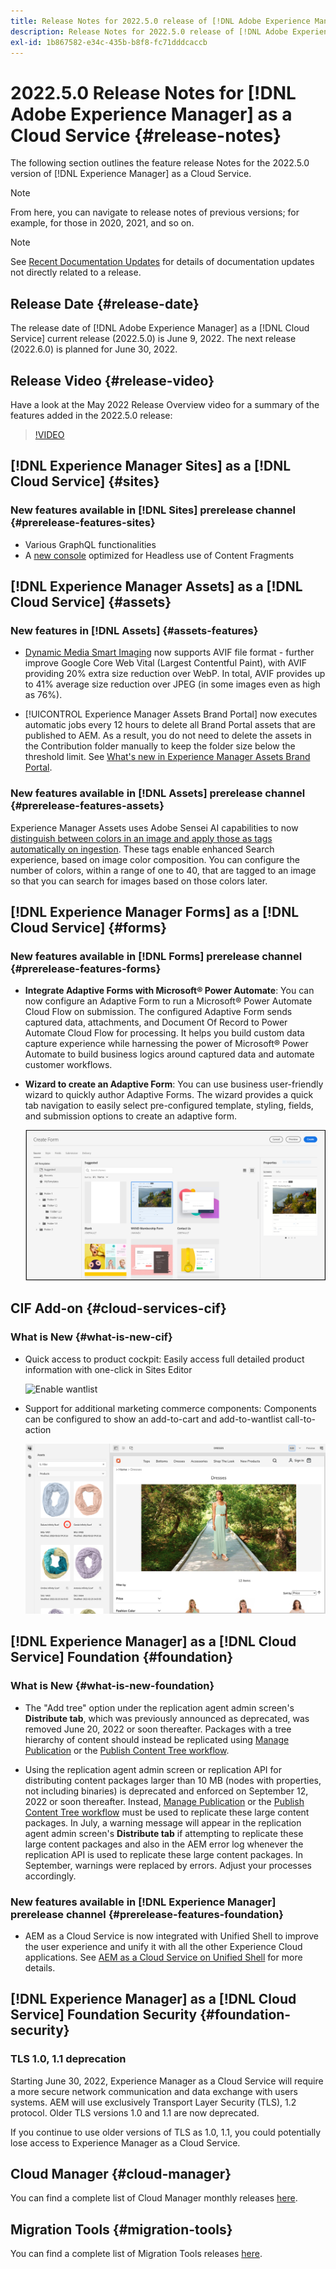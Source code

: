 ```yaml
---
title: Release Notes for 2022.5.0 release of [!DNL Adobe Experience Manager] as a Cloud Service.
description: Release Notes for 2022.5.0 release of [!DNL Adobe Experience Manager] as a Cloud Service.
exl-id: 1b867582-e34c-435b-b8f8-fc71dddcaccb
---
```

# 2022.5.0 Release Notes for [!DNL Adobe Experience Manager] as a Cloud Service {#release-notes}

The following section outlines the feature release Notes for the 2022.5.0 version of [!DNL Experience Manager] as a Cloud Service.

>[!NOTE]
>
>From here, you can navigate to release notes of previous versions; for example, for those in 2020, 2021, and so on.

>[!NOTE]
>
>See [Recent Documentation Updates](https://experienceleague.adobe.com/docs/experience-manager-release-information/aem-release-updates/doc-updates/documentation-updates.html) for details of documentation updates not directly related to a release.

## Release Date {#release-date}

The release date of [!DNL Adobe Experience Manager] as a [!DNL Cloud Service] current release (2022.5.0) is June 9, 2022.
The next release (2022.6.0) is planned for June 30, 2022.

## Release Video {#release-video}

Have a look at the May 2022 Release Overview video for a summary of the features added in the 2022.5.0 release:

>[!VIDEO](https://video.tv.adobe.com/v/343321/?quality=12)

## [!DNL Experience Manager Sites] as a [!DNL Cloud Service] {#sites}

### New features available in [!DNL Sites] prerelease channel {#prerelease-features-sites}

* Various GraphQL functionalities
* A [new console](/help/sites-cloud/administering/content-fragments/managing.md#content-fragments-console) optimized for Headless use of Content Fragments

## [!DNL Experience Manager Assets] as a [!DNL Cloud Service] {#assets}

### New features in [!DNL Assets] {#assets-features}

* [Dynamic Media Smart Imaging](https://medium.com/adobetech/one-solution-fits-all-smart-imaging-with-aem-dynamic-media-be690b62df9f) now supports AVIF file format - further improve Google Core Web Vital (Largest Contentful Paint), with AVIF providing 20% extra size reduction over WebP. In total, AVIF provides up to 41% average size reduction over JPEG (in some images even as high as 76%).

* [!UICONTROL Experience Manager Assets Brand Portal] now executes automatic jobs every 12 hours to delete all Brand Portal assets that are published to AEM. As a result, you do not need to delete the assets in the Contribution folder manually to keep the folder size below the threshold limit. See [What's new in Experience Manager Assets Brand Portal](https://experienceleague.adobe.com/docs/experience-manager-brand-portal/using/introduction/whats-new.html).

### New features available in [!DNL Assets] prerelease channel {#prerelease-features-assets}

Experience Manager Assets uses Adobe Sensei AI capabilities to now [distinguish between colors in an image and apply those as tags automatically on ingestion](/help/assets/color-tag-images.md). These tags enable enhanced Search experience, based on image color composition. You can configure the number of colors, within a range of one to 40, that are tagged to an image so that you can search for images based on those colors later.


## [!DNL Experience Manager Forms] as a [!DNL Cloud Service] {#forms}

### New features available in [!DNL Forms] prerelease channel {#prerelease-features-forms}

* **Integrate Adaptive Forms with Microsoft&reg; Power Automate**: You can now configure an Adaptive Form to run a Microsoft&reg; Power Automate Cloud Flow on submission. The configured Adaptive Form sends captured data, attachments, and Document Of Record to Power Automate Cloud Flow for processing. It helps you build custom data capture experience while harnessing the power of Microsoft&reg; Power Automate to build business logics around captured data and automate customer workflows.

* **Wizard to create an Adaptive Form**: You can use business user-friendly wizard to quickly author Adaptive Forms. The wizard provides a quick tab navigation to easily select pre-configured template, styling, fields, and submission options to create an adaptive form.

    ![Wizard to create an Adaptive Form](/help/release-notes/assets/wizard.png)

## CIF Add-on {#cloud-services-cif}

### What is New {#what-is-new-cif}

* Quick access to product cockpit: Easily access full detailed product information with one-click in Sites Editor

    ![Enable wantlist](/help/assets/CIF/enable-wantlist.png)

* Support for additional marketing commerce components:  Components can be configured to show an add-to-cart and add-to-wantlist call-to-action

    ![Sites editor shortcut to product cockpit](/help/assets/CIF/sites-editor-shortcut-to-cockpit.png)


## [!DNL Experience Manager] as a [!DNL Cloud Service] Foundation {#foundation}

### What is New {#what-is-new-foundation}

*  The "Add tree" option under the replication agent admin screen's **Distribute tab**, which was previously announced as deprecated, was removed June 20, 2022 or soon thereafter. Packages with a tree hierarchy of content should instead be replicated using [Manage Publication](/help/operations/replication.md#manage-publication) or the [Publish Content Tree workflow](/help/operations/replication.md#publish-content-tree-workflow).

*  Using the replication agent admin screen or replication API for distributing content packages larger than 10 MB (nodes with properties, not including binaries) is deprecated and enforced on September 12, 2022 or soon thereafter. Instead, [Manage Publication](/help/operations/replication.md#manage-publication) or the [Publish Content Tree workflow](/help/operations/replication.md#publish-content-tree-workflow) must be used to replicate these large content packages. In July, a warning message will appear in the replication agent admin screen's **Distribute tab** if attempting to replicate these large content packages and also in the AEM error log whenever the replication API is used to replicate these large content packages. In September, warnings were replaced by errors. Adjust your processes accordingly.

### New features available in [!DNL Experience Manager] prerelease channel {#prerelease-features-foundation}

* AEM as a Cloud Service is now integrated with Unified Shell to improve the user experience and unify it with all the other Experience Cloud applications. See [AEM as a Cloud Service on Unified Shell](/help/overview/aem-cloud-service-on-unified-shell.md) for more details.

## [!DNL Experience Manager] as a [!DNL Cloud Service] Foundation Security {#foundation-security}

### TLS 1.0, 1.1 deprecation

Starting June 30, 2022, Experience Manager as a Cloud Service will require a more secure network communication and data exchange with users systems. AEM will use exclusively Transport Layer Security (TLS), 1.2 protocol. Older TLS versions 1.0 and 1.1 are now deprecated.

If you continue to use older versions of TLS as 1.0, 1.1, you could potentially lose access to Experience Manager as a Cloud Service.  

## Cloud Manager {#cloud-manager}

You can find a complete list of Cloud Manager monthly releases [here](/help/implementing/cloud-manager/release-notes/current.md).

## Migration Tools {#migration-tools}

You can find a complete list of Migration Tools releases [here](/help/journey-migration/release-notes/release-notes-migration-tools-current.md).
